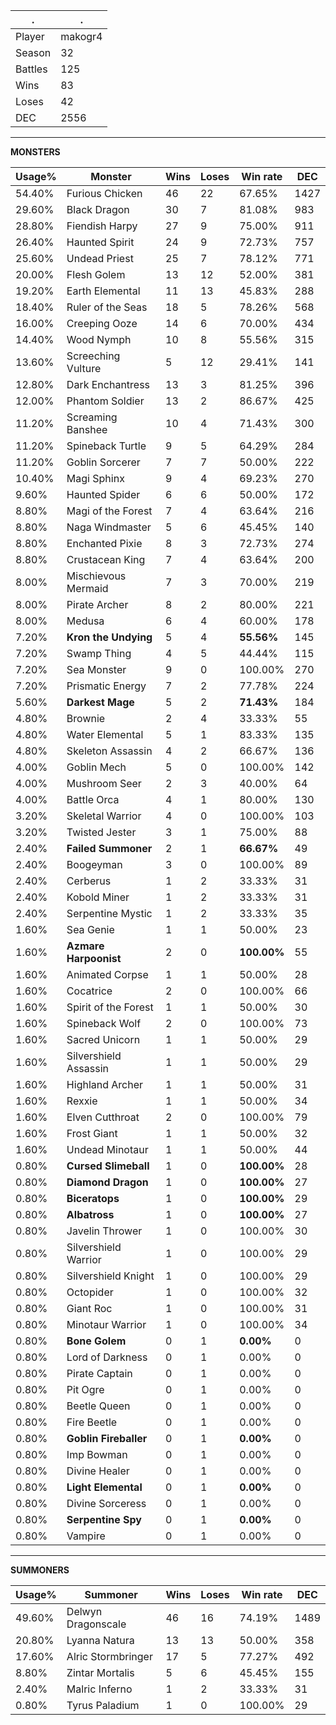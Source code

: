 .|.
|-|-
Player|makogr4
Season|32
Battles|125
Wins|83
Loses|42
DEC|2556

---
**MONSTERS**

Usage%|Monster|Wins|Loses|Win rate|DEC|
-|-|-|-|-|-|
54.40%|Furious Chicken|46|22|67.65%|1427|
29.60%|Black Dragon|30|7|81.08%|983|
28.80%|Fiendish Harpy|27|9|75.00%|911|
26.40%|Haunted Spirit|24|9|72.73%|757|
25.60%|Undead Priest|25|7|78.12%|771|
20.00%|Flesh Golem|13|12|52.00%|381|
19.20%|Earth Elemental|11|13|45.83%|288|
18.40%|Ruler of the Seas|18|5|78.26%|568|
16.00%|Creeping Ooze|14|6|70.00%|434|
14.40%|Wood Nymph|10|8|55.56%|315|
13.60%|Screeching Vulture|5|12|29.41%|141|
12.80%|Dark Enchantress|13|3|81.25%|396|
12.00%|Phantom Soldier|13|2|86.67%|425|
11.20%|Screaming Banshee|10|4|71.43%|300|
11.20%|Spineback Turtle|9|5|64.29%|284|
11.20%|Goblin Sorcerer|7|7|50.00%|222|
10.40%|Magi Sphinx|9|4|69.23%|270|
9.60%|Haunted Spider|6|6|50.00%|172|
8.80%|Magi of the Forest|7|4|63.64%|216|
8.80%|Naga Windmaster|5|6|45.45%|140|
8.80%|Enchanted Pixie|8|3|72.73%|274|
8.80%|Crustacean King|7|4|63.64%|200|
8.00%|Mischievous Mermaid|7|3|70.00%|219|
8.00%|Pirate Archer|8|2|80.00%|221|
8.00%|Medusa|6|4|60.00%|178|
7.20%|**Kron the Undying**|5|4|**55.56%**|145|
7.20%|Swamp Thing|4|5|44.44%|115|
7.20%|Sea Monster|9|0|100.00%|270|
7.20%|Prismatic Energy|7|2|77.78%|224|
5.60%|**Darkest Mage**|5|2|**71.43%**|184|
4.80%|Brownie|2|4|33.33%|55|
4.80%|Water Elemental|5|1|83.33%|135|
4.80%|Skeleton Assassin|4|2|66.67%|136|
4.00%|Goblin Mech|5|0|100.00%|142|
4.00%|Mushroom Seer|2|3|40.00%|64|
4.00%|Battle Orca|4|1|80.00%|130|
3.20%|Skeletal Warrior|4|0|100.00%|103|
3.20%|Twisted Jester|3|1|75.00%|88|
2.40%|**Failed Summoner**|2|1|**66.67%**|49|
2.40%|Boogeyman|3|0|100.00%|89|
2.40%|Cerberus|1|2|33.33%|31|
2.40%|Kobold Miner|1|2|33.33%|31|
2.40%|Serpentine Mystic|1|2|33.33%|35|
1.60%|Sea Genie|1|1|50.00%|23|
1.60%|**Azmare Harpoonist**|2|0|**100.00%**|55|
1.60%|Animated Corpse|1|1|50.00%|28|
1.60%|Cocatrice|2|0|100.00%|66|
1.60%|Spirit of the Forest|1|1|50.00%|30|
1.60%|Spineback Wolf|2|0|100.00%|73|
1.60%|Sacred Unicorn|1|1|50.00%|29|
1.60%|Silvershield Assassin|1|1|50.00%|29|
1.60%|Highland Archer|1|1|50.00%|31|
1.60%|Rexxie|1|1|50.00%|34|
1.60%|Elven Cutthroat|2|0|100.00%|79|
1.60%|Frost Giant|1|1|50.00%|32|
1.60%|Undead Minotaur|1|1|50.00%|44|
0.80%|**Cursed Slimeball**|1|0|**100.00%**|28|
0.80%|**Diamond Dragon**|1|0|**100.00%**|27|
0.80%|**Biceratops**|1|0|**100.00%**|29|
0.80%|**Albatross**|1|0|**100.00%**|27|
0.80%|Javelin Thrower|1|0|100.00%|30|
0.80%|Silvershield Warrior|1|0|100.00%|29|
0.80%|Silvershield Knight|1|0|100.00%|29|
0.80%|Octopider|1|0|100.00%|32|
0.80%|Giant Roc|1|0|100.00%|31|
0.80%|Minotaur Warrior|1|0|100.00%|34|
0.80%|**Bone Golem**|0|1|**0.00%**|0|
0.80%|Lord of Darkness|0|1|0.00%|0|
0.80%|Pirate Captain|0|1|0.00%|0|
0.80%|Pit Ogre|0|1|0.00%|0|
0.80%|Beetle Queen|0|1|0.00%|0|
0.80%|Fire Beetle|0|1|0.00%|0|
0.80%|**Goblin Fireballer**|0|1|**0.00%**|0|
0.80%|Imp Bowman|0|1|0.00%|0|
0.80%|Divine Healer|0|1|0.00%|0|
0.80%|**Light Elemental**|0|1|**0.00%**|0|
0.80%|Divine Sorceress|0|1|0.00%|0|
0.80%|**Serpentine Spy**|0|1|**0.00%**|0|
0.80%|Vampire|0|1|0.00%|0|

---
**SUMMONERS**

Usage%|Summoner|Wins|Loses|Win rate|DEC|
-|-|-|-|-|-|
49.60%|Delwyn Dragonscale|46|16|74.19%|1489|
20.80%|Lyanna Natura|13|13|50.00%|358|
17.60%|Alric Stormbringer|17|5|77.27%|492|
8.80%|Zintar Mortalis|5|6|45.45%|155|
2.40%|Malric Inferno|1|2|33.33%|31|
0.80%|Tyrus Paladium|1|0|100.00%|29|
